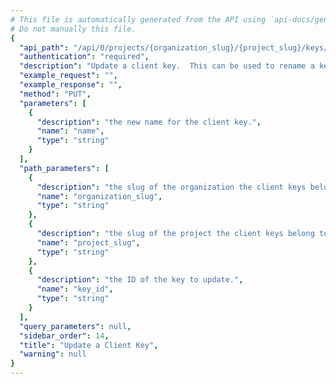 ```yaml
---
# This file is automatically generated from the API using `api-docs/generate.py`
# Do not manually this file.
{
  "api_path": "/api/0/projects/{organization_slug}/{project_slug}/keys/{key_id}/", 
  "authentication": "required", 
  "description": "Update a client key.  This can be used to rename a key.", 
  "example_request": "", 
  "example_response": "", 
  "method": "PUT", 
  "parameters": [
    {
      "description": "the new name for the client key.", 
      "name": "name", 
      "type": "string"
    }
  ], 
  "path_parameters": [
    {
      "description": "the slug of the organization the client keys belong to.", 
      "name": "organization_slug", 
      "type": "string"
    }, 
    {
      "description": "the slug of the project the client keys belong to.", 
      "name": "project_slug", 
      "type": "string"
    }, 
    {
      "description": "the ID of the key to update.", 
      "name": "key_id", 
      "type": "string"
    }
  ], 
  "query_parameters": null, 
  "sidebar_order": 14, 
  "title": "Update a Client Key", 
  "warning": null
}
---
```


